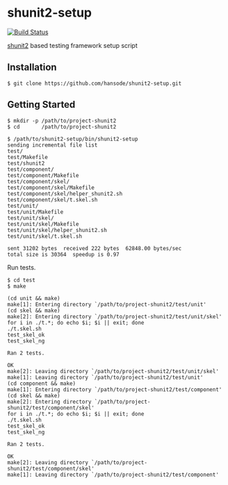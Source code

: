shunit2-setup
=============

[![Build Status](https://travis-ci.org/hansode/shunit2-setup.png)](https://travis-ci.org/hansode/shunit2-setup)

[shunit2](https://code.google.com/p/shunit2/) based testing framework setup script

Installation
------------

```
$ git clone https://github.com/hansode/shunit2-setup.git
```

Getting Started
---------------

```
$ mkdir -p /path/to/project-shunit2
$ cd       /path/to/project-shunit2

$ /path/to/shunit2-setup/bin/shunit2-setup
sending incremental file list
test/
test/Makefile
test/shunit2
test/component/
test/component/Makefile
test/component/skel/
test/component/skel/Makefile
test/component/skel/helper_shunit2.sh
test/component/skel/t.skel.sh
test/unit/
test/unit/Makefile
test/unit/skel/
test/unit/skel/Makefile
test/unit/skel/helper_shunit2.sh
test/unit/skel/t.skel.sh

sent 31202 bytes  received 222 bytes  62848.00 bytes/sec
total size is 30364  speedup is 0.97
```

Run tests.

```
$ cd test
$ make

(cd unit && make)
make[1]: Entering directory `/path/to/project-shunit2/test/unit'
(cd skel && make)
make[2]: Entering directory `/path/to/project-shunit2/test/unit/skel'
for i in ./t.*; do echo $i; $i || exit; done
./t.skel.sh
test_skel_ok
test_skel_ng

Ran 2 tests.

OK
make[2]: Leaving directory `/path/to/project-shunit2/test/unit/skel'
make[1]: Leaving directory `/path/to/project-shunit2/test/unit'
(cd component && make)
make[1]: Entering directory `/path/to/project-shunit2/test/component'
(cd skel && make)
make[2]: Entering directory `/path/to/project-shunit2/test/component/skel'
for i in ./t.*; do echo $i; $i || exit; done
./t.skel.sh
test_skel_ok
test_skel_ng

Ran 2 tests.

OK
make[2]: Leaving directory `/path/to/project-shunit2/test/component/skel'
make[1]: Leaving directory `/path/to/project-shunit2/test/component'
```
